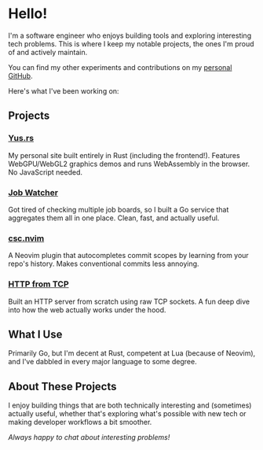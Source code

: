 # Hello!

I'm a software engineer who enjoys building tools and exploring interesting
tech problems. This is where I keep my notable projects, the ones I'm proud of
and actively maintain.

You can find my other experiments and contributions on my [personal GitHub](https://github.com/teodord25).

Here's what I've been working on:

## Projects

### [Yus.rs](./yus)
My personal site built entirely in Rust (including the frontend!). Features
WebGPU/WebGL2 graphics demos and runs WebAssembly in the browser. No JavaScript
needed.

### [Job Watcher](./job-watcher)
Got tired of checking multiple job boards, so I built a Go service that
aggregates them all in one place. Clean, fast, and actually useful.

### [csc.nvim](./csc-nvim)
A Neovim plugin that autocompletes commit scopes by learning from your repo's
history. Makes conventional commits less annoying.

### [HTTP from TCP](./http-from-tcp)
Built an HTTP server from scratch using raw TCP sockets. A fun deep dive into
how the web actually works under the hood.

## What I Use
Primarily Go, but I'm decent at Rust, competent at Lua (because of Neovim), and
I've dabbled in every major language to some degree.

## About These Projects
I enjoy building things that are both technically interesting and (sometimes)
actually useful, whether that's exploring what's possible with new tech or
making developer workflows a bit smoother.

*Always happy to chat about interesting problems!*
